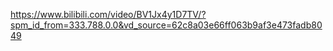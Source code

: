 https://www.bilibili.com/video/BV1Jx4y1D7TV/?spm_id_from=333.788.0.0&vd_source=62c8a03e66ff063b9af3e473fadb8049